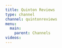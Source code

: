```yaml
---
title: Quinton Reviews
type: channel
channel: quintonreviews
menu:
  main:
    parent: Channels
videos:
---
```

